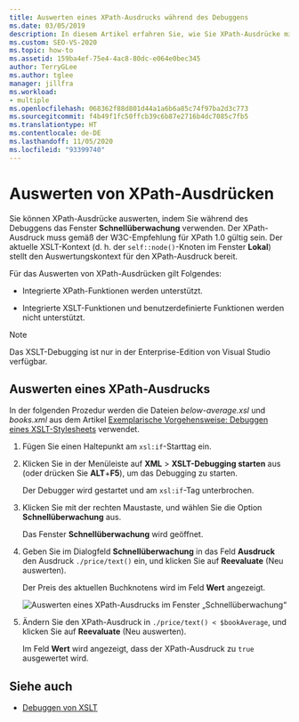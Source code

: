 ```yaml
---
title: Auswerten eines XPath-Ausdrucks während des Debuggens
ms.date: 03/05/2019
description: In diesem Artikel erfahren Sie, wie Sie XPath-Ausdrücke mithilfe des QuickWatch-Fensters während des Debuggens auswerten.
ms.custom: SEO-VS-2020
ms.topic: how-to
ms.assetid: 159ba4ef-75e4-4ac8-80dc-e064e0bec345
author: TerryGLee
ms.author: tglee
manager: jillfra
ms.workload:
- multiple
ms.openlocfilehash: 068362f88d801d44a1a6b6a85c74f97ba2d3c773
ms.sourcegitcommit: f4b49f1fc50ffcb39c6b87e2716b4dc7085c7fb5
ms.translationtype: HT
ms.contentlocale: de-DE
ms.lasthandoff: 11/05/2020
ms.locfileid: "93399740"
---
```

# <a name="evaluate-xpath-expressions"></a>Auswerten von XPath-Ausdrücken

Sie können XPath-Ausdrücke auswerten, indem Sie während des Debuggens das Fenster **Schnellüberwachung** verwenden. Der XPath-Ausdruck muss gemäß der W3C-Empfehlung für XPath 1.0 gültig sein. Der aktuelle XSLT-Kontext (d. h. der `self::node()`-Knoten im Fenster **Lokal**) stellt den Auswertungskontext für den XPath-Ausdruck bereit.

Für das Auswerten von XPath-Ausdrücken gilt Folgendes:

- Integrierte XPath-Funktionen werden unterstützt.

- Integrierte XSLT-Funktionen und benutzerdefinierte Funktionen werden nicht unterstützt.

> [!NOTE]
> Das XSLT-Debugging ist nur in der Enterprise-Edition von Visual Studio verfügbar.

## <a name="evaluate-an-xpath-expression"></a>Auswerten eines XPath-Ausdrucks

In der folgenden Prozedur werden die Dateien *below-average.xsl* und *books.xml* aus dem Artikel [Exemplarische Vorgehensweise: Debuggen eines XSLT-Stylesheets](../xml-tools/walkthrough-debug-an-xslt-style-sheet.md#sample-files) verwendet.

1. Fügen Sie einen Haltepunkt am `xsl:if`-Starttag ein.

2. Klicken Sie in der Menüleiste auf **XML** > **XSLT-Debugging starten** aus (oder drücken Sie **ALT**+**F5**), um das Debugging zu starten.

   Der Debugger wird gestartet und am `xsl:if`-Tag unterbrochen.

3. Klicken Sie mit der rechten Maustaste, und wählen Sie die Option **Schnellüberwachung** aus.

   Das Fenster **Schnellüberwachung** wird geöffnet.

4. Geben Sie im Dialogfeld **Schnellüberwachung** in das Feld **Ausdruck** den Ausdruck `./price/text()` ein, und klicken Sie auf **Reevaluate** (Neu auswerten).

   Der Preis des aktuellen Buchknotens wird im Feld **Wert** angezeigt.

   ![Auswerten eines XPath-Ausdrucks im Fenster „Schnellüberwachung“](media/quickwatch-price.png)

5. Ändern Sie den XPath-Ausdruck in `./price/text() < $bookAverage`, und klicken Sie auf **Reevaluate** (Neu auswerten).

   Im Feld **Wert** wird angezeigt, dass der XPath-Ausdruck zu `true` ausgewertet wird.

## <a name="see-also"></a>Siehe auch

- [Debuggen von XSLT](../xml-tools/debugging-xslt.md)
